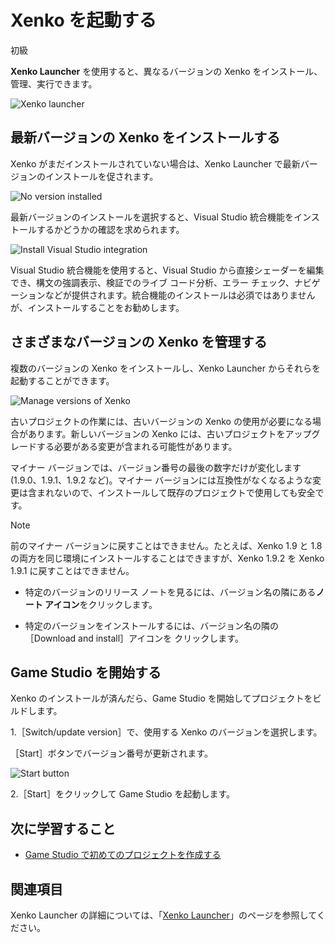 # Xenko を起動する

<span class="label label-doc-level">初級</span>

**Xenko Launcher** を使用すると、異なるバージョンの Xenko をインストール、管理、実行できます。

![Xenko launcher](media/xenko-launcher-interface.png)

## 最新バージョンの Xenko をインストールする

Xenko がまだインストールされていない場合は、Xenko Launcher で最新バージョンのインストールを促されます。

![No version installed](media/xenko-launcher-install-last-version.png)

最新バージョンのインストールを選択すると、Visual Studio 統合機能をインストールするかどうかの確認を求められます。

![Install Visual Studio integration](media/install-VS-plug-in-prompt.png)

Visual Studio 統合機能を使用すると、Visual Studio から直接シェーダーを編集でき、構文の強調表示、検証でのライブ コード分析、エラー チェック、ナビゲーションなどが提供されます。統合機能のインストールは必須ではありませんが、インストールすることをお勧めします。

## さまざまなバージョンの Xenko を管理する

複数のバージョンの Xenko をインストールし、Xenko Launcher からそれらを起動することができます。

![Manage versions of Xenko](media/xenko-launcher-various-versions.png)

古いプロジェクトの作業には、古いバージョンの Xenko の使用が必要になる場合があります。新しいバージョンの Xenko には、古いプロジェクトをアップグレードする必要がある変更が含まれる可能性があります。

マイナー バージョンでは、バージョン番号の最後の数字だけが変化します (1.9.0、1.9.1、1.9.2 など)。マイナー バージョンには互換性がなくなるような変更は含まれないので、インストールして既存のプロジェクトで使用しても安全です。

>[!NOTE]
>前のマイナー バージョンに戻すことはできません。たとえば、Xenko 1.9 と 1.8 の両方を同じ環境にインストールすることはできますが、Xenko 1.9.2 を Xenko 1.9.1 に戻すことはできません。

* 特定のバージョンのリリース ノートを見るには、バージョン名の隣にある**ノート アイコン**をクリックします。

* 特定のバージョンをインストールするには、バージョン名の隣の［Download and install］アイコンを
クリックします。

## Game Studio を開始する

Xenko のインストールが済んだら、Game Studio を開始してプロジェクトをビルドします。

1.［Switch/update version］で、使用する Xenko のバージョンを選択します。

  ［Start］ボタンでバージョン番号が更新されます。

   ![Start button](media/xenko-launcher-start-button.png)

2.［Start］をクリックして Game Studio を起動します。

## 次に学習すること

* [Game Studio で初めてのプロジェクトを作成する](create-a-project.md)

## 関連項目

Xenko Launcher の詳細については、「[Xenko Launcher](../xenko-launcher/index.md)」のページを参照してください。
